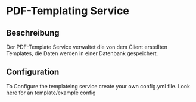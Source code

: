 # PDF-Templating Service

## Beschreibung

Der PDF-Template Service verwaltet die von dem Client erstellten Templates, die Daten werden
in einer Datenbank gespeichert.

## Configuration

To Configure the templateing service create your own config.yml file. Look [here](config.example.yml) for an template/example config
